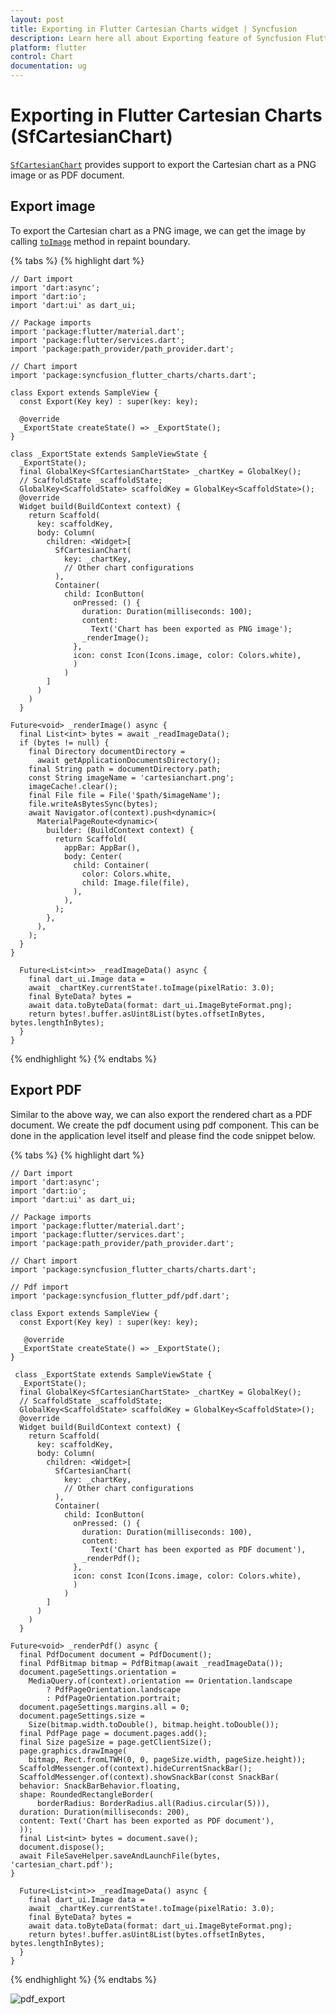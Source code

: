 ```yaml
---
layout: post
title: Exporting in Flutter Cartesian Charts widget | Syncfusion 
description: Learn here all about Exporting feature of Syncfusion Flutter Cartesian Charts (SfCartesianChart) widget and more.
platform: flutter
control: Chart
documentation: ug
---
```


# Exporting in Flutter Cartesian Charts (SfCartesianChart)

[`SfCartesianChart`](https://pub.dev/documentation/syncfusion_flutter_charts/latest/charts/SfCartesianChart-class.html) provides support to export the Cartesian chart as a PNG image or as PDF document.

## Export image

To export the Cartesian chart as a PNG image, we can get the image by calling [`toImage`](https://api.flutter.dev/flutter/rendering/RenderRepaintBoundary/toImage.html) method in repaint boundary.

{% tabs %}
{% highlight dart %} 

    // Dart import
    import 'dart:async';
    import 'dart:io';
    import 'dart:ui' as dart_ui;

    // Package imports
    import 'package:flutter/material.dart';
    import 'package:flutter/services.dart';
    import 'package:path_provider/path_provider.dart';

    // Chart import
    import 'package:syncfusion_flutter_charts/charts.dart';

    class Export extends SampleView {
      const Export(Key key) : super(key: key);
    
      @override
      _ExportState createState() => _ExportState();
    }

    class _ExportState extends SampleViewState {
      _ExportState();
      final GlobalKey<SfCartesianChartState> _chartKey = GlobalKey();
      // ScaffoldState _scaffoldState;
      GlobalKey<ScaffoldState> scaffoldKey = GlobalKey<ScaffoldState>();
      @override
      Widget build(BuildContext context) {
        return Scaffold(
          key: scaffoldKey,
          body: Column(
            children: <Widget>[
              SfCartesianChart(
                key: _chartKey,
                // Other chart configurations 
              ),
              Container(
                child: IconButton(
                  onPressed: () {
                    duration: Duration(milliseconds: 100);
                    content:
                      Text('Chart has been exported as PNG image');
                    _renderImage();
                  }, 
                  icon: const Icon(Icons.image, color: Colors.white),
                  )
                )
            ]
          )
        )        
      }
       
    Future<void> _renderImage() async {
      final List<int> bytes = await _readImageData();
      if (bytes != null) {
        final Directory documentDirectory =
          await getApplicationDocumentsDirectory();
        final String path = documentDirectory.path;
        const String imageName = 'cartesianchart.png';
        imageCache!.clear();
        final File file = File('$path/$imageName');
        file.writeAsBytesSync(bytes);
        await Navigator.of(context).push<dynamic>(
          MaterialPageRoute<dynamic>(
            builder: (BuildContext context) {
              return Scaffold(
                appBar: AppBar(),
                body: Center(
                  child: Container(
                    color: Colors.white,
                    child: Image.file(file),
                  ),
                ),
              );
            },
          ),
        );
      }
    }

      Future<List<int>> _readImageData() async {
        final dart_ui.Image data =
        await _chartKey.currentState!.toImage(pixelRatio: 3.0);
        final ByteData? bytes =
        await data.toByteData(format: dart_ui.ImageByteFormat.png);
        return bytes!.buffer.asUint8List(bytes.offsetInBytes, bytes.lengthInBytes);
      }
    }

{% endhighlight %}
{% endtabs %}

## Export PDF

Similar to the above way, we can also export the rendered chart as a PDF document. We create the pdf document using pdf component. This can be done in the application level itself and please find the code snippet below.

{% tabs %}
{% highlight dart %} 


    // Dart import
    import 'dart:async';
    import 'dart:io';
    import 'dart:ui' as dart_ui;

    // Package imports
    import 'package:flutter/material.dart';
    import 'package:flutter/services.dart';
    import 'package:path_provider/path_provider.dart';

    // Chart import
    import 'package:syncfusion_flutter_charts/charts.dart';

    // Pdf import
    import 'package:syncfusion_flutter_pdf/pdf.dart';

    class Export extends SampleView {
      const Export(Key key) : super(key: key);
    
       @override
      _ExportState createState() => _ExportState();
    }

     class _ExportState extends SampleViewState {
      _ExportState();
      final GlobalKey<SfCartesianChartState> _chartKey = GlobalKey();
      // ScaffoldState _scaffoldState;
      GlobalKey<ScaffoldState> scaffoldKey = GlobalKey<ScaffoldState>();
      @override
      Widget build(BuildContext context) {
        return Scaffold(
          key: scaffoldKey,
          body: Column(
            children: <Widget>[
              SfCartesianChart(
                key: _chartKey,
                // Other chart configurations
              ),
              Container(
                child: IconButton(
                  onPressed: () {
                    duration: Duration(milliseconds: 100),
                    content:
                      Text('Chart has been exported as PDF document'),
                    _renderPdf();
                  }, 
                  icon: const Icon(Icons.image, color: Colors.white),
                  )
                )
            ]
          )
        )        
      }
       
    Future<void> _renderPdf() async {
      final PdfDocument document = PdfDocument();
      final PdfBitmap bitmap = PdfBitmap(await _readImageData());
      document.pageSettings.orientation =
        MediaQuery.of(context).orientation == Orientation.landscape
            ? PdfPageOrientation.landscape
            : PdfPageOrientation.portrait;
      document.pageSettings.margins.all = 0;
      document.pageSettings.size =
        Size(bitmap.width.toDouble(), bitmap.height.toDouble());
      final PdfPage page = document.pages.add();
      final Size pageSize = page.getClientSize();
      page.graphics.drawImage(
        bitmap, Rect.fromLTWH(0, 0, pageSize.width, pageSize.height));
      ScaffoldMessenger.of(context).hideCurrentSnackBar();
      ScaffoldMessenger.of(context).showSnackBar(const SnackBar(
      behavior: SnackBarBehavior.floating,
      shape: RoundedRectangleBorder(
          borderRadius: BorderRadius.all(Radius.circular(5))),
      duration: Duration(milliseconds: 200),
      content: Text('Chart has been exported as PDF document'),
      ));
      final List<int> bytes = document.save();
      document.dispose();
      await FileSaveHelper.saveAndLaunchFile(bytes, 'cartesian_chart.pdf');
    }

      Future<List<int>> _readImageData() async {
        final dart_ui.Image data =
        await _chartKey.currentState!.toImage(pixelRatio: 3.0);
        final ByteData? bytes =
        await data.toByteData(format: dart_ui.ImageByteFormat.png);
        return bytes!.buffer.asUint8List(bytes.offsetInBytes, bytes.lengthInBytes);
      }
    }

{% endhighlight %}
{% endtabs %}

![pdf_export](images/export-cartesian-chart/pdf_view.png)